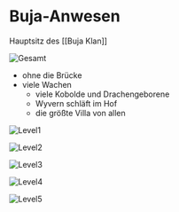 # Buja-Anwesen
Hauptsitz des [[Buja Klan]]

![Gesamt](https://content.encounterkit.com/cdn-cgi/image/width=1080,quality=75,format=auto/https://content.encounterkit.com/map/preview/3e731e6fcee058886a94a5177ff49a10.webp)

- ohne die Brücke
- viele Wachen
  - viele Kobolde und Drachengeborene
  - Wyvern schläft im Hof
  - die größte Villa von allen

![Level1](https://content.encounterkit.com/cdn-cgi/image/width=1080,quality=75,format=auto/https://content.encounterkit.com/map/preview/afbe35dc2222b3089319cb5abc7cf850.webp)

![Level2](https://content.encounterkit.com/cdn-cgi/image/width=1080,quality=75,format=auto/https://content.encounterkit.com/map/preview/3bca5f2496419cb2c2cf66ccaf9e191c.webp)

![Level3](https://content.encounterkit.com/cdn-cgi/image/width=1080,quality=75,format=auto/https://content.encounterkit.com/map/preview/5e4b4b195b5d7c7ef7f4a43e2b0a922c.webp)

![Level4](https://content.encounterkit.com/cdn-cgi/image/width=1080,quality=75,format=auto/https://content.encounterkit.com/map/preview/e63c0c649de95248b4a6b40c664041e4.webp)

![Level5](https://content.encounterkit.com/cdn-cgi/image/width=1080,quality=75,format=auto/https://content.encounterkit.com/map/preview/ace6905f32c6e9a443bf7b046cb3434e.webp)
